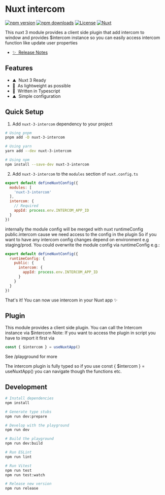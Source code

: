# Nuxt intercom

[![npm version][npm-version-src]][npm-version-href]
[![npm downloads][npm-downloads-src]][npm-downloads-href]
[![License][license-src]][license-href]
[![Nuxt][nuxt-src]][nuxt-href]

This nuxt 3 module provides a client side plugin that add intercom to window and provides $intercom instance so you can easily access intercom function like update user properties

- [✨ &nbsp;Release Notes](/CHANGELOG.md)
<!-- - [🏀 Online playground](https://stackblitz.com/github/your-org/nuxt-3-intercom?file=playground%2Fapp.vue) -->
<!-- - [📖 &nbsp;Documentation](https://example.com) -->

## Features

<!-- Highlight some of the features your module provide here -->
- ⛰ &nbsp;Nuxt 3 Ready
- 🚠 &nbsp;As lightweight as possible
- 🌲 &nbsp;Written in Typescript
- ⛰ &nbsp;Simple configuration

## Quick Setup

1. Add `nuxt-3-intercom` dependency to your project

```bash
# Using pnpm
pnpm add -D nuxt-3-intercom

# Using yarn
yarn add --dev nuxt-3-intercom

# Using npm
npm install --save-dev nuxt-3-intercom
```

2. Add `nuxt-3-intercom` to the `modules` section of `nuxt.config.ts`

```js
export default defineNuxtConfig({
  modules: [
    'nuxt-3-intercom'
  ],
  intercom: {
    // Required
    appId: process.env.INTERCOM_APP_ID
  }
})
```

internally the module config will be merged with nuxt runtimeConfig public.intercom cause we need access to the config in the plugin
So if you want to have any intercom config changes depend on environment e.g staging/prod. You could overwrite the module config via runtimeConfig e.g.:

```js
export default defineNuxtConfig({
  runtimeConfig: {
    public: {
      intercom: {
        appId: process.env.INTERCOM_APP_ID
      }
    }
  }
})
```

That's it! You can now use intercom in your Nuxt app ✨

## Plugin

This module provides a client side plugin. You can call the Intercom instance via $intercom
Note: If you want to access the plugin in script you have to import it first via

```js
const { $intercom } = useNuxtApp()
```

See /playground for more

The intercom plugin is fully typed so if you use const { $intercom } = useNuxtApp() you can navigate though the functions etc.

## Development

```bash
# Install dependencies
npm install

# Generate type stubs
npm run dev:prepare

# Develop with the playground
npm run dev

# Build the playground
npm run dev:build

# Run ESLint
npm run lint

# Run Vitest
npm run test
npm run test:watch

# Release new version
npm run release
```

<!-- Badges -->
[npm-version-src]: https://img.shields.io/npm/v/nuxt-3-intercom/latest.svg?style=flat&colorA=18181B&colorB=28CF8D
[npm-version-href]: https://npmjs.com/package/nuxt-3-intercom

[npm-downloads-src]: https://img.shields.io/npm/dm/nuxt-3-intercom.svg?style=flat&colorA=18181B&colorB=28CF8D
[npm-downloads-href]: https://npmjs.com/package/nuxt-3-intercom

[license-src]: https://img.shields.io/npm/l/nuxt-3-intercom.svg?style=flat&colorA=18181B&colorB=28CF8D
[license-href]: https://npmjs.com/package/nuxt-3-intercom

[nuxt-src]: https://img.shields.io/badge/Nuxt-18181B?logo=nuxt.js
[nuxt-href]: https://nuxt.com
